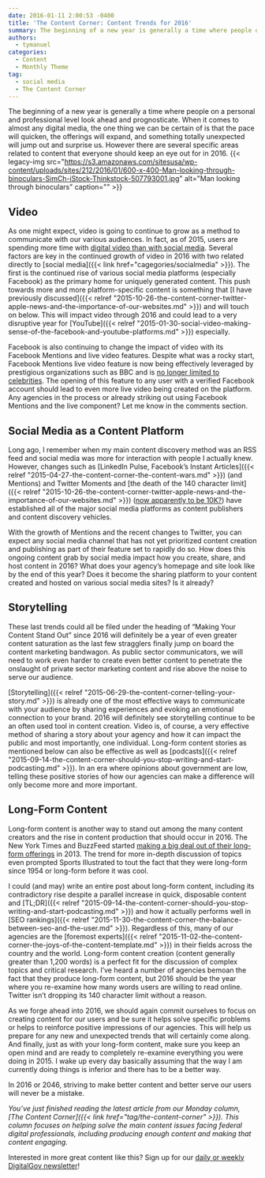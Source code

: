 ```yaml
---
date: 2016-01-11 2:00:53 -0400
title: 'The Content Corner: Content Trends for 2016'
summary: The beginning of a new year is generally a time where people on a personal and professional level look ahead and prognosticate. When it comes to almost any digital media, the one thing we can be certain of is that the pace will quicken, the offerings will expand, and something totally unexpected will jump out
authors:
  - tymanuel
categories:
  - Content
  - Monthly Theme
tag:
  - social media
  - The Content Corner
---
```


The beginning of a new year is generally a time where people on a personal and professional level look ahead and prognosticate. When it comes to almost any digital media, the one thing we can be certain of is that the pace will quicken, the offerings will expand, and something totally unexpected will jump out and surprise us. However there are several specific areas related to content that everyone should keep an eye out for in 2016. {{< legacy-img src="https://s3.amazonaws.com/sitesusa/wp-content/uploads/sites/212/2016/01/600-x-400-Man-looking-through-binoculars-SimCh-iStock-Thinkstock-507793001.jpg" alt="Man looking through binoculars" caption="" >}} 

## Video

As one might expect, video is going to continue to grow as a method to communicate with our various audiences. In fact, as of 2015, users are spending more time with <a href="https://contently.com/strategist/2015/07/06/the-explosive-growth-of-online-video-in-5-charts/" target="_blank">digital video than with social media</a>. Several factors are key in the continued growth of video in 2016 with two related directly to [social media]({{< link href="cagegories/socialmedia" >}}). The first is the continued rise of various social media platforms (especially Facebook) as the primary home for uniquely generated content. This push towards more and more platform-specific content is something that [I have previously discussed]({{< relref "2015-10-26-the-content-corner-twitter-apple-news-and-the-importance-of-our-websites.md" >}}) and will touch on below. This will impact video through 2016 and could lead to a very disruptive year for [YouTube]({{< relref "2015-01-30-social-video-making-sense-of-the-facebook-and-youtube-platforms.md" >}}) especially.

Facebook is also continuing to change the impact of video with its Facebook Mentions and live video features. Despite what was a rocky start, Facebook Mentions live video feature is now being effectively leveraged by prestigious organizations such as BBC and is [no longer limited to celebrities](http://mashable.com/2015/09/10/facebook-mentions-verified-account/). The opening of this feature to any user with a verified Facebook account should lead to even more live video being created on the platform. Any agencies in the process or already striking out using Facebook Mentions and the live component? Let me know in the comments section.

## Social Media as a Content Platform

Long ago, I remember when my main content discovery method was an RSS feed and social media was more for interaction with people I actually knew. However, changes such as [LinkedIn Pulse, Facebook’s Instant Articles]({{< relref "2015-04-27-the-content-corner-the-content-wars.md" >}}) (and Mentions) and Twitter Moments and [the death of the 140 character limit]({{< relref "2015-10-26-the-content-corner-twitter-apple-news-and-the-importance-of-our-websites.md" >}}) ([now apparently to be 10K?](http://mashable.com/2016/01/05/twitter-character-limit-10000)) have established all of the major social media platforms as content publishers and content discovery vehicles.

With the growth of Mentions and the recent changes to Twitter, you can expect any social media channel that has not yet prioritized content creation and publishing as part of their feature set to rapidly do so. How does this ongoing content grab by social media impact how you create, share, and host content in 2016? What does your agency’s homepage and site look like by the end of this year? Does it become the sharing platform to your content created and hosted on various social media sites? Is it already?

## Storytelling

These last trends could all be filed under the heading of “Making Your Content Stand Out” since 2016 will definitely be a year of even greater content saturation as the last few stragglers finally jump on board the content marketing bandwagon. As public sector communicators, we will need to work even harder to create even better content to penetrate the onslaught of private sector marketing content and rise above the noise to serve our audience.

[Storytelling]({{< relref "2015-06-29-the-content-corner-telling-your-story.md" >}}) is already one of the most effective ways to communicate with your audience by sharing experiences and evoking an emotional connection to your brand. 2016 will definitely see storytelling continue to be an often used tool in content creation. Video is, of course, a very effective method of sharing a story about your agency and how it can impact the public and most importantly, one individual. Long-form content stories as mentioned below can also be effective as well as [podcasts]({{< relref "2015-09-14-the-content-corner-should-you-stop-writing-and-start-podcasting.md" >}}). In an era where opinions about government are low, telling these positive stories of how our agencies can make a difference will only become more and more important.

## Long-Form Content

Long-form content is another way to stand out among the many content creators and the rise in content production that should occur in 2016. The New York Times and BuzzFeed started [making a big deal out of their long-form offerings](http://www.adweek.com/fishbowlny/good-times-for-long-form-journalism-longform-ipad-app-new-yorker-david-remnick/251441) in 2013. The trend for more in-depth discussion of topics even prompted Sports Illustrated to tout the fact that they were long-form since 1954 or long-form before it was cool.

I could (and may) write an entire post about long-form content, including its contradictory rise despite a parallel increase in quick, disposable content and [TL;DR]({{< relref "2015-09-14-the-content-corner-should-you-stop-writing-and-start-podcasting.md" >}}) and how it actually performs well in [SEO rankings]({{< relref "2015-11-30-the-content-corner-the-balance-between-seo-and-the-user.md" >}}). Regardless of this, many of our agencies are the [foremost experts]({{< relref "2015-11-02-the-content-corner-the-joys-of-the-content-template.md" >}}) in their fields across the country and the world. Long-form content creation (content generally greater than 1,200 words) is a perfect fit for the discussion of complex topics and critical research. I’ve heard a number of agencies bemoan the fact that they produce long-form content, but 2016 should be the year where you re-examine how many words users are willing to read online. Twitter isn’t dropping its 140 character limit without a reason.

As we forge ahead into 2016, we should again commit ourselves to focus on creating content for our users and be sure it helps solve specific problems or helps to reinforce positive impressions of our agencies. This will help us prepare for any new and unexpected trends that will certainly come along. And finally, just as with your long-form content, make sure you keep an open mind and are ready to completely re-examine everything you were doing in 2015. I wake up every day basically assuming that the way I am currently doing things is inferior and there has to be a better way.

In 2016 or 2046, striving to make better content and better serve our users will never be a mistake.

_You’ve just finished reading the latest article from our Monday column, [The Content Corner]({{< link href="tag/the-content-corner" >}}). This column focuses on helping solve the main content issues facing federal digital professionals, including producing enough content and making that content engaging._

Interested in more great content like this? Sign up for our [daily or weekly DigitalGov newsletter](https://public.govdelivery.com/accounts/USHOWTO/subscriber/new)!